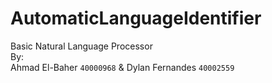 # AutomaticLanguageIdentifier
Basic Natural Language Processor  
By:  
Ahmad El-Baher `40000968` & Dylan Fernandes `40002559`
